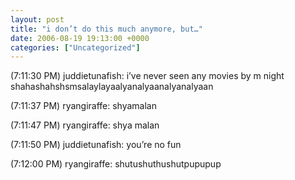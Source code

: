 ```yaml
---
layout: post
title: "i don’t do this much anymore, but…"
date: 2006-08-19 19:13:00 +0000
categories: ["Uncategorized"]
---
```


(7:11:30 PM) juddietunafish: i’ve never seen any movies by m night shahashahshsmsalaylayaalyanalyaanalyanalyaan

(7:11:37 PM) ryangiraffe: shyamalan

(7:11:47 PM) ryangiraffe: shya malan

(7:11:50 PM) juddietunafish: you’re no fun

(7:12:00 PM) ryangiraffe: shutushuthushutpupupup